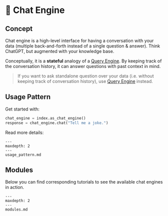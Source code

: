# 💬 Chat Engine

## Concept
Chat engine is a high-level interface for having a conversation with your data
(multiple back-and-forth instead of a single question & answer).
Think ChatGPT, but augmented with your knowledge base.  

Conceptually, it is a **stateful** analogy of a [Query Engine](/how_to/query_engine/root.md). 
By keeping track of the conversation history, it can answer questions with past context in mind.  


> If you want to ask standalone question over your data (i.e. without keeping track of conversation history), use [Query Engine](/how_to/query_engine/root.md) instead.  

## Usage Pattern
Get started with:
```python
chat_engine = index.as_chat_engine()
response = chat_engine.chat("Tell me a joke.")
```

Read more details:

```{toctree}
---
maxdepth: 2
---
usage_pattern.md
```


## Modules
Below you can find corresponding tutorials to see the available chat engines in action. 

```{toctree}
---
maxdepth: 2
---
modules.md
```